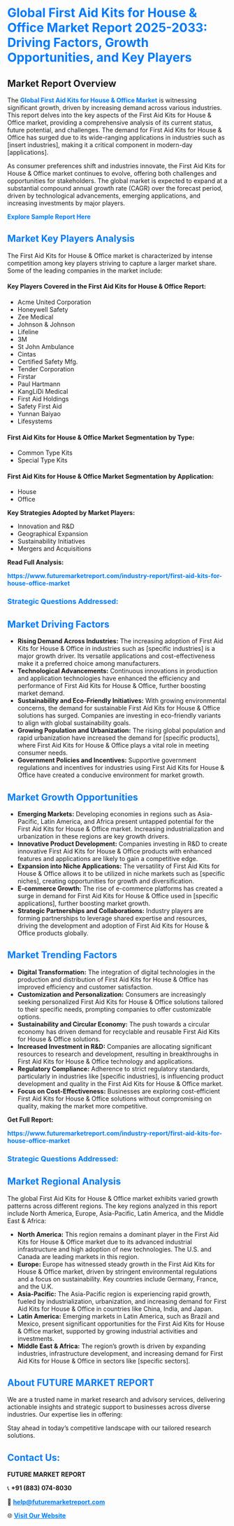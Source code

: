 <h1 style="color: #007BFF;">Global First Aid Kits for House & Office Market Report 2025-2033: Driving Factors, Growth Opportunities, and Key Players</h1>

<section id="overview">
<h2>Market Report Overview</h2>
<p>The <a href="https://www.futuremarketreport.com/industry-report/first-aid-kits-for-house-office-market" style="color: #007BFF; text-decoration: none;"><strong>Global First Aid Kits for House & Office Market</strong></a> is witnessing significant growth, driven by increasing demand across various industries. This report delves into the key aspects of the First Aid Kits for House & Office market, providing a comprehensive analysis of its current status, future potential, and challenges. The demand for First Aid Kits for House & Office has surged due to its wide-ranging applications in industries such as [insert industries], making it a critical component in modern-day [applications].</p>
<p>As consumer preferences shift and industries innovate, the First Aid Kits for House & Office market continues to evolve, offering both challenges and opportunities for stakeholders. The global market is expected to expand at a substantial compound annual growth rate (CAGR) over the forecast period, driven by technological advancements, emerging applications, and increasing investments by major players.</p>
</section>

<section id="overview">
<p><a href="https://www.futuremarketreport.com/request-sample/reportId=79809" style="color: #007BFF; text-decoration: none;"><strong>Explore Sample Report Here</strong></a></p>
</section>

<section id="key-players">
<h2 style="color: #007BFF;">Market Key Players Analysis</h2>
<p>The First Aid Kits for House & Office market is characterized by intense competition among key players striving to capture a larger market share. Some of the leading companies in the market include:</p>
<h4>Key Players Covered in the First Aid Kits for House & Office Report:</h4>
<ul><li>Acme United Corporation</li><li>Honeywell Safety</li><li>Zee Medical</li><li>Johnson &amp; Johnson</li><li>Lifeline</li><li>3M</li><li>St John Ambulance</li><li>Cintas</li><li>Certified Safety Mfg.</li><li>Tender Corporation</li><li>Firstar</li><li>Paul Hartmann</li><li>KangLiDi Medical</li><li>First Aid Holdings</li><li>Safety First Aid</li><li>Yunnan Baiyao</li><li>Lifesystems</li></ul>
<h4>First Aid Kits for House & Office Market Segmentation by Type:</h4>
<ul><li>Common Type Kits</li><li>Special Type Kits</li></ul>

<h4>First Aid Kits for House & Office Market Segmentation by Application:</h4>
<ul><li>House</li><li>Office</li></ul>
<p><strong>Key Strategies Adopted by Market Players:</strong></p>
<ul>
<li>Innovation and R&D</li>
<li>Geographical Expansion</li>
<li>Sustainability Initiatives</li>
<li>Mergers and Acquisitions</li>
</ul>
</section>

<section>
<p><strong>Read Full Analysis: </strong></p><a href="https://www.futuremarketreport.com/industry-report/first-aid-kits-for-house-office-market" style="color: #007BFF; text-decoration: none;"><strong>https://www.futuremarketreport.com/industry-report/first-aid-kits-for-house-office-market</strong></a>
<h3 style="color: #007BFF;">Strategic Questions Addressed:</h3>
</section>

<section id="driving-factors">
<h2 style="color: #007BFF;">Market Driving Factors</h2>
<ul>
<li><strong>Rising Demand Across Industries:</strong> The increasing adoption of First Aid Kits for House & Office in industries such as [specific industries] is a major growth driver. Its versatile applications and cost-effectiveness make it a preferred choice among manufacturers.</li>
<li><strong>Technological Advancements:</strong> Continuous innovations in production and application technologies have enhanced the efficiency and performance of First Aid Kits for House & Office, further boosting market demand.</li>
<li><strong>Sustainability and Eco-Friendly Initiatives:</strong> With growing environmental concerns, the demand for sustainable First Aid Kits for House & Office solutions has surged. Companies are investing in eco-friendly variants to align with global sustainability goals.</li>
<li><strong>Growing Population and Urbanization:</strong> The rising global population and rapid urbanization have increased the demand for [specific products], where First Aid Kits for House & Office plays a vital role in meeting consumer needs.</li>
<li><strong>Government Policies and Incentives:</strong> Supportive government regulations and incentives for industries using First Aid Kits for House & Office have created a conducive environment for market growth.</li>
</ul>
</section>

<section id="growth-opportunities">
<h2 style="color: #007BFF;">Market Growth Opportunities</h2>
<ul>
<li><strong>Emerging Markets:</strong> Developing economies in regions such as Asia-Pacific, Latin America, and Africa present untapped potential for the First Aid Kits for House & Office market. Increasing industrialization and urbanization in these regions are key growth drivers.</li>
<li><strong>Innovative Product Development:</strong> Companies investing in R&D to create innovative First Aid Kits for House & Office products with enhanced features and applications are likely to gain a competitive edge.</li>
<li><strong>Expansion into Niche Applications:</strong> The versatility of First Aid Kits for House & Office allows it to be utilized in niche markets such as [specific niches], creating opportunities for growth and diversification.</li>
<li><strong>E-commerce Growth:</strong> The rise of e-commerce platforms has created a surge in demand for First Aid Kits for House & Office used in [specific applications], further boosting market growth.</li>
<li><strong>Strategic Partnerships and Collaborations:</strong> Industry players are forming partnerships to leverage shared expertise and resources, driving the development and adoption of First Aid Kits for House & Office products globally.</li>
</ul>
</section>

<section id="trending-factors">
<h2 style="color: #007BFF;">Market Trending Factors</h2>
<ul>
<li><strong>Digital Transformation:</strong> The integration of digital technologies in the production and distribution of First Aid Kits for House & Office has improved efficiency and customer satisfaction.</li>
<li><strong>Customization and Personalization:</strong> Consumers are increasingly seeking personalized First Aid Kits for House & Office solutions tailored to their specific needs, prompting companies to offer customizable options.</li>
<li><strong>Sustainability and Circular Economy:</strong> The push towards a circular economy has driven demand for recyclable and reusable First Aid Kits for House & Office solutions.</li>
<li><strong>Increased Investment in R&D:</strong> Companies are allocating significant resources to research and development, resulting in breakthroughs in First Aid Kits for House & Office technology and applications.</li>
<li><strong>Regulatory Compliance:</strong> Adherence to strict regulatory standards, particularly in industries like [specific industries], is influencing product development and quality in the First Aid Kits for House & Office market.</li>
<li><strong>Focus on Cost-Effectiveness:</strong> Businesses are exploring cost-efficient First Aid Kits for House & Office solutions without compromising on quality, making the market more competitive.</li>
</ul>
</section>

<section>
<p><strong>Get Full Report: </strong></p><a href="https://www.futuremarketreport.com/industry-report/first-aid-kits-for-house-office-market" style="color: #007BFF; text-decoration: none;"><strong>https://www.futuremarketreport.com/industry-report/first-aid-kits-for-house-office-market</strong></a>
<h3 style="color: #007BFF;">Strategic Questions Addressed:</h3>
</section>


<section id="regional-analysis">
<h2 style="color: #007BFF;">Market Regional Analysis</h2>
<p>The global First Aid Kits for House & Office market exhibits varied growth patterns across different regions. The key regions analyzed in this report include North America, Europe, Asia-Pacific, Latin America, and the Middle East & Africa:</p>
<ul>
<li><strong>North America:</strong> This region remains a dominant player in the First Aid Kits for House & Office market due to its advanced industrial infrastructure and high adoption of new technologies. The U.S. and Canada are leading markets in this region.</li>
<li><strong>Europe:</strong> Europe has witnessed steady growth in the First Aid Kits for House & Office market, driven by stringent environmental regulations and a focus on sustainability. Key countries include Germany, France, and the U.K.</li>
<li><strong>Asia-Pacific:</strong> The Asia-Pacific region is experiencing rapid growth, fueled by industrialization, urbanization, and increasing demand for First Aid Kits for House & Office in countries like China, India, and Japan.</li>
<li><strong>Latin America:</strong> Emerging markets in Latin America, such as Brazil and Mexico, present significant opportunities for the First Aid Kits for House & Office market, supported by growing industrial activities and investments.</li>
<li><strong>Middle East & Africa:</strong> The region’s growth is driven by expanding industries, infrastructure development, and increasing demand for First Aid Kits for House & Office in sectors like [specific sectors].</li>
</ul>
</section>

<footer>
<h2 style="color: #007BFF;">About FUTURE MARKET REPORT</h2>
<p>We are a trusted name in market research and advisory services, delivering actionable insights and strategic support to businesses across diverse industries. Our expertise lies in offering:</p>

<p>Stay ahead in today’s competitive landscape with our tailored research solutions.</p>

<h2 style="color: #007BFF;">Contact Us:</h2>
<p><strong>FUTURE MARKET REPORT</strong></p>
<p>📞 <strong>+91 (883) 074-8030</strong></p>
<p>📧 <strong><a href="mailto:help@futuremarketreport.com" style="color: #007BFF;">help@futuremarketreport.com</a></strong></p>
<p>🌐 <strong><a href="https://www.futuremarketreport.com/" style="color: #007BFF;">Visit Our Website</a></strong></p>
</footer>